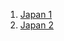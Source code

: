 1. [Japan 1](http://www.hwzc616.com/news/introduction_501.html)
2. [Japan 2](http://www.hwzc616.com/news/introduction_482.html)